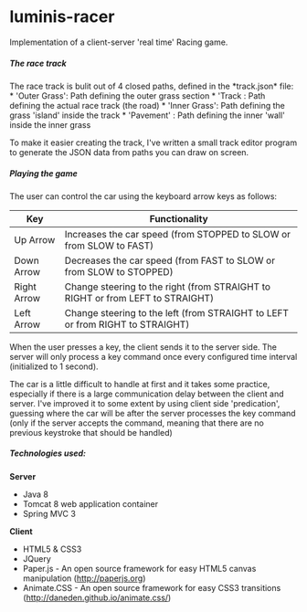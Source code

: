 luminis-racer
=============

Implementation of a client-server 'real time' Racing game.

<h5>The race track</h5>
The race track is bulit out of 4 closed paths, defined in the *track.json* file:
* 'Outer Grass': Path defining the outer grass section
* 'Track       : Path defining the actual race track (the road)
* 'Inner Grass': Path defining the grass 'island' inside the track
* 'Pavement'    : Path defining the inner 'wall' inside the inner grass

To make it easier creating the track, I've written a small track editor program to generate the JSON data from paths you can draw on screen.


<h5>Playing the game</h5>

The user can control the car using the keyboard arrow keys as follows:

Key             | Functionality
--------------- | -------------------------------------------------------------------
Up Arrow        | Increases the car speed (from STOPPED to SLOW or from SLOW to FAST)
Down Arrow      | Decreases the car speed (from FAST to SLOW or from SLOW to STOPPED)
Right Arrow     | Change steering to the right (from STRAIGHT to RIGHT or from LEFT to STRAIGHT)
Left Arrow      | Change steering to the left (from STRAIGHT to LEFT or from RIGHT to STRAIGHT)

When the user presses a key, the client sends it to the server side. The server will only process a key
command once every configured time interval (initialized to 1 second).

The car is a little difficult to handle at first and it takes some practice, especially if there is a large communication delay between the client and server. I've improved it to some extent by using client side 'predication', guessing where the car will be after the server processes the key command (only if the server accepts the command, meaning that there are no previous keystroke that should be handled)


<h5>Technologies used:</h5>

**Server**

* Java 8 
* Tomcat 8 web application container
* Spring MVC 3 

**Client**

* HTML5 & CSS3
* JQuery
* Paper.js - An open source framework for easy HTML5 canvas manipulation (http://paperjs.org)
* Animate.CSS - An open source framework for easy CSS3 transitions (http://daneden.github.io/animate.css/)


